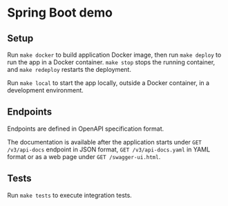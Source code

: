 # Spring Boot demo

## Setup

Run `make docker` to build application Docker image, then run `make deploy` to run the app in a Docker container.
`make stop` stops the running container, and `make redeploy` restarts the deployment.

Run `make local` to start the app locally, outside a Docker container, in a development environment.

## Endpoints

Endpoints are defined in OpenAPI specification format.

The documentation is available after the application starts under `GET /v3/api-docs` endpoint in JSON format, `GET /v3/api-docs.yaml` in YAML format or as a web page under `GET /swagger-ui.html`.

## Tests

Run `make tests` to execute integration tests.
